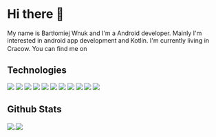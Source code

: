 # Hi there 👋
My name is Bartłomiej Wnuk and I'm a Android developer. Mainly I'm interested in android app development and Kotlin. I'm currently living in Cracow. You can find me on
[<img height="16" width="16" src="https://cdn.jsdelivr.net/npm/simple-icons@v3/icons/linkedin.svg" />][1]



## Technologies
![](https://img.shields.io/badge/Editor-IntelliJ_IDEA-blue?style=flat&logo=intellij-idea&logoColor=white)
![](https://img.shields.io/badge/Editor-Android_Studio-blue?style=flat&logo=android-studio&logoColor=white)
![](https://img.shields.io/badge/Code-Android-blue?style=flat&logo=android&logoColor=white)
![](https://img.shields.io/badge/Code-Java-blue?style=flat&logo=java&logoColor=white)
![](https://img.shields.io/badge/Code-Kotlin-blue?style=flat&logo=kotlin&logoColor=white)
![](https://img.shields.io/badge/Library-Jetpack-blue?style=flat&logo=android&logoColor=white)
![](https://img.shields.io/badge/Library-RxJava-blue?style=flat&logo=android&logoColor=white)
![](https://img.shields.io/badge/Framework-Spring-blue?style=flat&logo=spring&logoColor=white)
![](https://img.shields.io/badge/Framework-Ktor-blue?style=flat&logo=kotlin&logoColor=white)
![](https://img.shields.io/badge/Code-Python-blue?style=flat&logo=python&logoColor=white)
![](https://img.shields.io/badge/Code-ML-blue?style=flat&logo=tensorflow&logoColor=white)

## Github Stats
<a href="https://github.com/bwnuk/bwnuk">
  <img align="center" src="https://github-readme-stats.vercel.app/api/top-langs/?username=bwnuk1" />
</a>
<a href="https://github.com/bwnuk/bwnuk">
  <img align="center" src="https://github-readme-stats.vercel.app/api?username=bwnuk&"/>
</a>


<!-- Sources 
https://github.com/MartinHeinz/MartinHeinz
https://it-leaders.com.pl/spraw-by-twoj-profil-na-github-byl-znowu-swietny/?fbclid=IwAR0lV1dmmiojg8VS7eD9rXI1fpVINleYq9D8MR3wDPxUhv-7quGTgqM3QY8
-->

<!-- links -->
[1]: https://www.linkedin.com/in/bartlomiej-wnuk/
